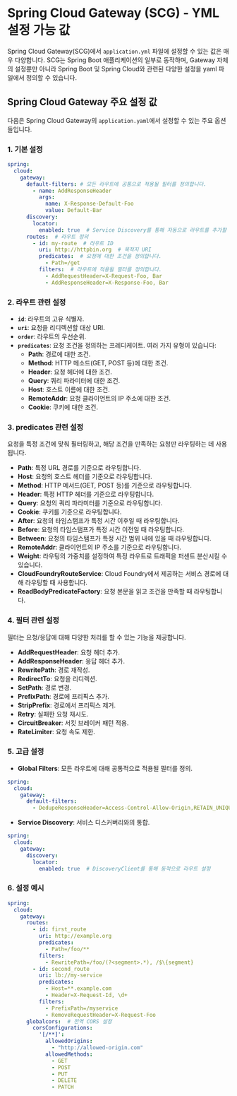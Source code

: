 
# Spring Cloud Gateway (SCG) - YML 설정 가능 값

Spring Cloud Gateway(SCG)에서 `application.yml` 파일에 설정할 수 있는 값은 매우 다양합니다. SCG는 Spring Boot 애플리케이션의 일부로 동작하며, Gateway 자체의 설정뿐만 아니라 Spring Boot 및 Spring Cloud와 관련된 다양한 설정을 yaml 파일에서 정의할 수 있습니다.

## Spring Cloud Gateway 주요 설정 값

다음은 Spring Cloud Gateway의 `application.yaml`에서 설정할 수 있는 주요 옵션들입니다.

### 1. 기본 설정

```yaml
spring:
  cloud:
    gateway:
      default-filters: # 모든 라우트에 공통으로 적용될 필터를 정의합니다.
        - name: AddResponseHeader
          args:
            name: X-Response-Default-Foo
            value: Default-Bar
      discovery:
        locator:
          enabled: true  # Service Discovery를 통해 자동으로 라우트를 추가할 수 있습니다.
      routes:  # 라우트 정의
        - id: my-route  # 라우트 ID
          uri: http://httpbin.org  # 목적지 URI
          predicates:  # 요청에 대한 조건을 정의합니다.
            - Path=/get
          filters:  # 라우트에 적용될 필터를 정의합니다.
            - AddRequestHeader=X-Request-Foo, Bar
            - AddResponseHeader=X-Response-Foo, Bar
```

### 2. 라우트 관련 설정

- **`id`**: 라우트의 고유 식별자.
- **`uri`**: 요청을 리디렉션할 대상 URI.
- **`order`**: 라우트의 우선순위.
- **`predicates`**: 요청 조건을 정의하는 프레디케이트. 여러 가지 유형이 있습니다:
  - **Path**: 경로에 대한 조건.
  - **Method**: HTTP 메소드(GET, POST 등)에 대한 조건.
  - **Header**: 요청 헤더에 대한 조건.
  - **Query**: 쿼리 파라미터에 대한 조건.
  - **Host**: 호스트 이름에 대한 조건.
  - **RemoteAddr**: 요청 클라이언트의 IP 주소에 대한 조건.
  - **Cookie**: 쿠키에 대한 조건.

### 3. predicates 관련 설정

요청을 특정 조건에 맞춰 필터링하고, 해당 조건을 만족하는 요청만 라우팅하는 데 사용됩니다.

- **Path**: 특정 URL 경로를 기준으로 라우팅합니다.
- **Host**: 요청의 호스트 헤더를 기준으로 라우팅합니다.
- **Method**: HTTP 메서드(GET, POST 등)를 기준으로 라우팅합니다.
- **Header**: 특정 HTTP 헤더를 기준으로 라우팅합니다.
- **Query**: 요청의 쿼리 파라미터를 기준으로 라우팅합니다.
- **Cookie**: 쿠키를 기준으로 라우팅합니다.
- **After**: 요청의 타임스탬프가 특정 시간 이후일 때 라우팅합니다.
- **Before**: 요청의 타임스탬프가 특정 시간 이전일 때 라우팅합니다.
- **Between**: 요청의 타임스탬프가 특정 시간 범위 내에 있을 때 라우팅합니다.
- **RemoteAddr**: 클라이언트의 IP 주소를 기준으로 라우팅합니다.
- **Weight**: 라우팅의 가중치를 설정하여 특정 라우트로 트래픽을 퍼센트 분산시킬 수 있습니다.
- **CloudFoundryRouteService**: Cloud Foundry에서 제공하는 서비스 경로에 대해 라우팅할 때 사용합니다.
- **ReadBodyPredicateFactory**: 요청 본문을 읽고 조건을 만족할 때 라우팅합니다.

### 4. 필터 관련 설정

필터는 요청/응답에 대해 다양한 처리를 할 수 있는 기능을 제공합니다.

- **AddRequestHeader**: 요청 헤더 추가.
- **AddResponseHeader**: 응답 헤더 추가.
- **RewritePath**: 경로 재작성.
- **RedirectTo**: 요청을 리디렉션.
- **SetPath**: 경로 변경.
- **PrefixPath**: 경로에 프리픽스 추가.
- **StripPrefix**: 경로에서 프리픽스 제거.
- **Retry**: 실패한 요청 재시도.
- **CircuitBreaker**: 서킷 브레이커 패턴 적용.
- **RateLimiter**: 요청 속도 제한.

### 5. 고급 설정

- **Global Filters**: 모든 라우트에 대해 공통적으로 적용될 필터를 정의.

```yaml
spring:
  cloud:
    gateway:
      default-filters:
        - DedupeResponseHeader=Access-Control-Allow-Origin,RETAIN_UNIQUE
```

- **Service Discovery**: 서비스 디스커버리와의 통합.

```yaml
spring:
  cloud:
    gateway:
      discovery:
        locator:
          enabled: true  # DiscoveryClient를 통해 동적으로 라우트 설정
```

### 6. 설정 예시

```yaml
spring:
  cloud:
    gateway:
      routes:
        - id: first_route
          uri: http://example.org
          predicates:
            - Path=/foo/**
          filters:
            - RewritePath=/foo/(?<segment>.*), /$\{segment}
        - id: second_route
          uri: lb://my-service
          predicates:
            - Host=**.example.com
            - Header=X-Request-Id, \d+
          filters:
            - PrefixPath=/myservice
            - RemoveRequestHeader=X-Request-Foo
      globalcors:  # 전역 CORS 설정
        corsConfigurations:
          '[/**]':
            allowedOrigins:
              - "http://allowed-origin.com"
            allowedMethods:
              - GET
              - POST
              - PUT
              - DELETE
              - PATCH
```
